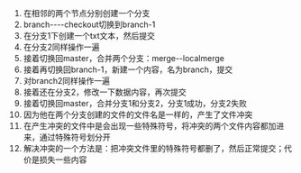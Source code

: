 1. 在相邻的两个节点分别创建一个分支
2. branch----checkout切换到branch-1
3. 在分支1下创建一个txt文本，然后提交
4. 在分支2同样操作一遍
5. 接着切换回master，合并两个分支：merge--localmerge
6. 接着再切换回branch-1，新建一个内容，名为branch，提交
7. 对branch2同样操作一遍
8. 接着还在分支2，修改一下数据内容，再次提交
9. 接着切换回master，合并分支1和分支2，分支1成功，分支2失败
10. 因为他在两个分支创建的文件的文件名是一样的，产生了文件冲突
11. 在产生冲突的文件中是会出现一些特殊符号，将冲突的两个文件内容都加进来，通过特殊符号划分开
12. 解决冲突的一个方法是：把冲突文件里的特殊符号都删了，然后正常提交；代价是损失一些内容